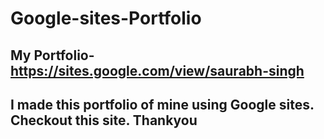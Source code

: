 # Google-sites-Portfolio 

## My Portfolio- https://sites.google.com/view/saurabh-singh 

## I made this portfolio of mine using Google sites. Checkout this site. Thankyou


